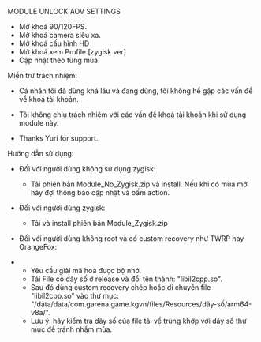 MODULE UNLOCK AOV SETTINGS
- Mở khoá 90/120FPS.
- Mở khoá camera siêu xa.
- Mở khoá cấu hình HD
- Mở khoá xem Profile [zygisk ver]
- Cập nhật theo từng mùa.


Miễn trừ trách nhiệm:
  - Cá nhân tôi đã dùng khá lâu và đang dùng, tôi không hề gặp các vấn đề về khoá tài khoản.
  - Tôi không chịu trách nhiệm với các vấn đề khoá tài khoản khi sử dụng module này.
 
- Thanks Yuri for support.
 

 
Hướng dẫn sử dụng:

- Đối với người dùng không sử dụng zygisk:
  - Tải phiên bản Module_No_Zygisk.zip và install. Nếu khi có mùa mới hãy đợi thông báo cập nhật và bấm action.

- Đối với người dùng zygisk:
  - Tải và install phiên bản Module_Zygisk.zip


- Đối với người dùng không root và có custom recovery như TWRP hay OrangeFox:
- - Yêu cầu giải mã hoá được bộ nhớ.
  - Tải File có dãy số ở release và đổi tên thành: "libil2cpp.so".
  - Sau đó dùng custom recovery chép hoặc di chuyển file "libil2cpp.so" vào thư mục: "/data/data/com.garena.game.kgvn/files/Resources/dãy-số/arm64-v8a/".
  - Lưu ý: hãy kiểm tra dãy số của file tải về trùng khớp với dãy số thư mục để tránh nhầm mùa.
